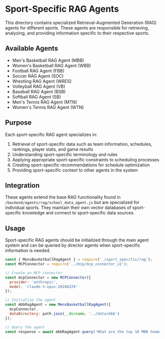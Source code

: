 # Sport-Specific RAG Agents

This directory contains specialized Retrieval-Augmented Generation (RAG) agents for different sports. These agents are responsible for retrieving, analyzing, and providing information specific to their respective sports.

## Available Agents

- Men's Basketball RAG Agent (MBB)
- Women's Basketball RAG Agent (WBB)
- Football RAG Agent (FBB)
- Soccer RAG Agent (SOC)
- Wrestling RAG Agent (WRES)
- Volleyball RAG Agent (VB)
- Baseball RAG Agent (BSB)
- Softball RAG Agent (SB)
- Men's Tennis RAG Agent (MTN)
- Women's Tennis RAG Agent (WTN)

## Purpose

Each sport-specific RAG agent specializes in:

1. Retrieval of sport-specific data such as team information, schedules, rankings, player stats, and game results
2. Understanding sport-specific terminology and rules
3. Applying appropriate sport-specific constraints to scheduling processes
4. Creating sport-specific recommendations for schedule optimization
5. Providing sport-specific context to other agents in the system

## Integration

These agents extend the base RAG functionality found in `/backend/agents/rag/school_data_agent.js` but are specialized for individual sports. They maintain their own vector databases of sport-specific knowledge and connect to sport-specific data sources.

## Usage

Sport-specific RAG agents should be initialized through the main agent system and can be queried by director agents when sport-specific information is needed.

```javascript
const { MensBasketballRagAgent } = require('./sport_specific/rag');
const MCPConnector = require('../mcp/mcp_connector_v2');

// Create an MCP connector
const mcpConnector = new MCPConnector({
  provider: 'anthropic',
  model: 'claude-3-opus-20240229'
});

// Initialize the agent
const mbbRagAgent = new MensBasketballRagAgent({
  mcpConnector,
  dataDirectory: path.join(__dirname, '../data/mbb')
});

// Query the agent
const response = await mbbRagAgent.query('What are the top 10 MBB teams this season?');
```